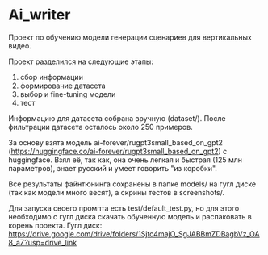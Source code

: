 # Ai_writer
Проект по обучению модели генерации сценариев для вертикальных видео. 

Проект разделился на следующие этапы:
1. сбор информации
2. формирование датасета
3. выбор и fine-tuning модели
4. тест

Информацию для датасета собрана вручную (dataset/). После фильтрации датасета осталось около 250 примеров.

За основу взята модель ai-forever/rugpt3small_based_on_gpt2 (https://huggingface.co/ai-forever/rugpt3small_based_on_gpt2) с huggingface. 
Взял её, так как, она очень легкая и быстрая (125 млн параметров), знает русский и умеет говорить "из коробки". 

Все результаты файнтюнинга сохранены в папке models/ на гугл диске (так как модели много весят), а скрины тестов в screenshots/.

Для запуска своего промпта есть test/default_test.py, но для этого необходимо с гугл диска скачать обученную модель и распаковать в корень проекта. 
Гугл диск: https://drive.google.com/drive/folders/1Sjtc4majO_SgJABBmZDBagbVz_OA8_aZ?usp=drive_link
